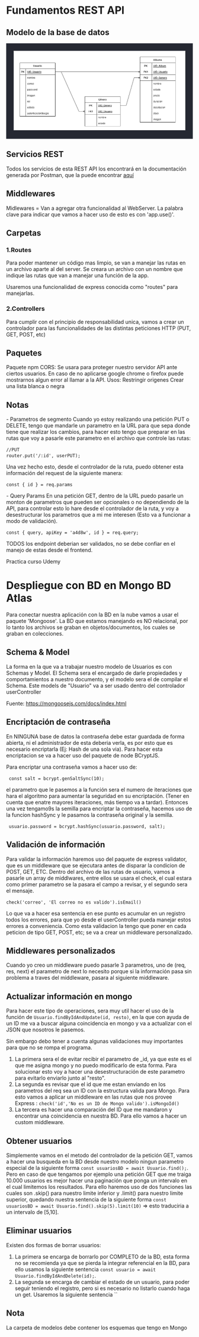 # Fundamentos REST API

## Modelo de la base de datos
<p align="center" style="padding: 20px; background: #252832">
    <img src="https://github.com/SebastianWilches/REST_Server_API/blob/29c97f304325827fc4bd99c6b68178e577e9e575/assets/ModeloMusicDB.png" alt="Modelo BD Rest API">
</p>

## Servicios REST
Todos los servicios de esta REST API los encontrará en la documentación generada por Postman, que la puede encontrar [aquí](https://documenter.getpostman.com/view/20804832/2s93CHvb4P)

## Middlewares
Midlewares = Van a agregar otra funcionalidad al WebServer. La palabra clave para indicar que vamos a hacer uso de esto es con 'app.use()'.

## Carpetas
### 1.Routes
Para poder mantener un código mas limpio, se van a manejar las rutas en un archivo aparte al del server. Se creara un archivo con un nombre que indique las rutas que van a manejar una función de la app.

Usaremos una funcionalidad de express conocida como "routes" para manejarlas.

### 2.Controllers
Para cumplir con el principio de responsabilidad unica, vamos a crear un controlador para las funcionalidades de las distintas peticiones HTTP (PUT, GET, POST, etc)

## Paquetes

Paquete npm CORS:
Se usara para proteger nuestro servidor API ante ciertos usuarios. En caso de no aplicarse google chrome o firefox puede mostrarnos algun error al llamar a la API.
Usos:
Restringir origenes
Crear una lista blanca o negra 

## Notas

*-* Parametros de segmento
Cuando yo estoy realizando una petición PUT o DELETE, tengo que mandarle un parametro en la URL para que sepa donde tiene que realizar los cambios, para hacer esto tengo que preparar en las rutas que voy a pasarle este parametro en el archivo que controle las rutas:
```
//PUT
router.put('/:id', userPUT);
```

Una vez hecho esto, desde el controlador de la ruta, puedo obtener esta información del request de la siguiente manera:
```
const { id } = req.params
```
*-* Query Params 
En una petición GET, dentro de la URL puedo pasarle un monton de parametros que pueden ser opcionales o no dependiendo de la API, para controlar esto lo hare desde el controlador de la ruta, y voy a desestructurar los parametros que a mi me interesen (Esto va a funcionar a modo de validación).

```
const { query, apiKey = 'a4d8w', id } = req.query;
```


TODOS los endpoint deberian ser validados, no se debe confiar en el manejo de estas desde el frontend.

Practica curso Udemy

# Despliegue con BD en Mongo BD Atlas

Para conectar nuestra aplicación con la BD en la nube vamos a usar el paquete 'Mongoose'.
La BD que estamos manejando es NO relacional, por lo tanto los archivos se graban en objetos/documentos, los cuales se graban en colecciones.

## Schema & Model

La forma en la que va a trabajar nuestro modelo de Usuarios es con Schemas y Model. El Schema sera el encargado de darle propiedades y comportamientos a nuestro documento, y el modelo sera el de compilar el Schema.
Este models de "Usuario" va a ser usado dentro del controlador userController

Fuente: https://mongoosejs.com/docs/index.html

## Encriptación de contraseña
En NINGUNA base de datos la contraseña debe estar guardada de forma abierta, ni el administrador de esta deberia verla, es por esto que es necesario encriptarla (Ej: Hash de una sola via).
Para hacer esta encriptacion se va a hacer uso del paquete de node BCryptJS.

Para encriptar una contraseña vamos a hacer uso de:
```
 const salt = bcrypt.genSaltSync(10);
```
el parametro que le pasemos a la función sera el numero de iteraciones que hara el algoritmo para aumentar la seguridad en su encriptación. (Tener en cuenta que enatre mayores iteraciones, más tiempo va a tardar). Entonces una vez tengamo9s la semilla para encriptar la contraseña, hacemos uso de la funcion hashSync y le pasamos la contraseña original y la semilla.
```
 usuario.password = bcrypt.hashSync(usuario.password, salt);
 ```

## Validación de información
Para validar la información haremos uso del paquete de express validator, que es un middleware que se ejecutara antes de disparar la condicion de POST, GET, ETC.
Dentro del archivo de las rutas de usuario, vamos a pasarle un array de middlwares, entre ellos se usara el check, el cual estara como primer parametro se la pasara el campo a revisar, y el segundo sera el mensaje.
```
check('correo', 'El correo no es valido').isEmail() 
```
Lo que va a hacer esa sentencia en ese punto es acumular en un registro todos los errores, para que yo desde el userController pueda manejar estos errores a conveniencia.
Como esta validacion la tengo que poner en cada peticion de tipo GET, POST, etc; se va a crear un middleware personalizado.

## Middlewares personalizados
Cuando yo creo un middleware puedo pasarle 3 parametros, uno de (req, res, next) el parametro de next lo necesito porque si la información pasa sin problema a traves del middleware, pasara al siguiente middleware.

## Actualizar información en mongo
Para hacer este tipo de operaciones, sera muy util hacer el uso de la función de ```Usuario.findByIdAndUpdate(id, resto)```, en la que con ayuda de un ID me va a buscar alguna coincidencia en mongo y va a actualizar con el JSON que nosotros le pasemos.

Sin embargo debo tener a cuenta algunas validaciones muy importantes para que no se rompa el programa.
1. La primera sera el de evitar recibir el parametro de _id, ya que este es el que me asigna mongo y no puedo modificarlo de esta forma. Para solucionar esto voy a hacer una desestructuración de este parametro para evitarlo enviarlo junto al "resto".
2. La segunda es revisar que el id que me estan enviando en los parametros del req sea un ID con la estructura valida para Mongo. Para esto vamos a aplicar un middleware en las rutas que nos provee Express : ```check('id','No es un ID de Mongo valido').isMongoId()```
3. La tercera es hacer una comparación del ID que me mandaron y encontrar una coincidencia en nuestra BD. Para ello vamos a hacer un custom middleware.

## Obtener usuarios
Simplemente vamos en el metodo del controlador de la petición GET, vamos a hacer una busqueda en la BD desde nuestro modelo ningun parametro especial de la siguiente forma ```const usuariosBD = await Usuario.find();```.
Pero en caso de que tengamos por ejemplo una petición GET que me traiga 10.000 usuarios es mejor hacer una paginación que ponga un intervalo en el cual limitemos los resultados.
Para ello haremos uso de dos funciones las cuales son .skip() para nuestro limite inferior y .limit() para nuestro limite superior, quedando nuestra sentencia de la siguiente forma `const usuariosBD = await Usuario.find().skip(5).limit(10)` => esto traduciria a un intervalo de [5,10].

## Eliminar usuarios
Existen dos formas de borrar usuarios:
1. La primera se encarga de borrarlo por COMPLETO de la BD, esta forma no se recomienda ya que se pierda la integrar referencial en la BD, para ello usamos la siguiente sentencia `const usuario = await Usuario.findByIdAndDelete(id);`.
2. La segunda se encarga de cambiar el estado de un usuario, para poder seguir teniendo el registro, pero si es necesario no listarlo cuando haga un get. Usaremos la siguiente sentencia ``

## Nota
La carpeta de modelos debe contener los esquemas que tengo en Mongo